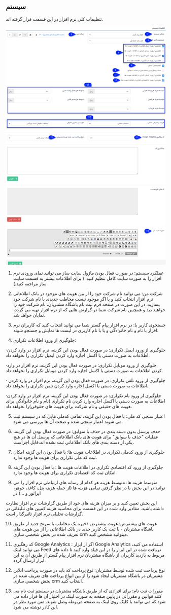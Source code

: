 ﻿## سیستم

تنظیمات کلی نرم افزار در این قسمت قرار گرفته اند.

![](system(2).png)

1. عملکرد سیستم:   در صورت فعال بودن ماژول سایت ساز می توانید نمای ورودی نرم افزار را به صورت سایت کامل تنظیم کنید. ( برای اطلاعات بیشتر به قسمت سایت ساز مراجعه کنید.) 

2. شرکت من:  می توانید نام شرکت خود را از بین هویت های موجود در  بانک اطلاعاتی نرم افزار انتخاب کنید و یا اگر موجود نیست مخاطب جدیدی با نام شرکت خود بسازید. در این صورت در صفحه فرم ثبت نام باشگاه مشتریان، نام شرکت خود را خواهید دید و همچنین نام شرکت شما در گزارش هایی که از نرم افزار تهیه می گردد، نمایان خواهد شد.

3. جستجوی کاربر با:  در نرم افزار پیام گستر شما می توانید انتخاب کنید که کاربران نرم افزار با نام و نام خانوادگی و یا با نام کاربری در لیست ها نمایش  و جستجو شوند.

4. جلوگیری از ورود اطلاعات تکراری:

·جلوگیری از ورود ایمیل تکراری: در صورت فعال بودن این گزینه، نرم افزار در وارد کردن اطلاعات به صورت دستی یا اکسل اجازه وارد کردن ایمیل تکراری را نخواهد داد.

·جلوگیری از ورود موبایل تکراری: در صورت فعال بودن این گزینه، نرم افزار  در وارد کردن اطلاعات به صورت دستی یا اکسل اجازه وارد کردن موبایل تکراری را نخواهد داد.

· جلوگیری از ورود تلفن تکراری: در صورت فعال بودن این گزینه، نرم افزار در وارد کردن اطلاعات به صورت دستی یا اکسل اجازه وارد کردن تلفن تکراری را نخواهد داد.

·جلوگیری از ورود نام تکراری: در صورت فعال  بودن این گزینه، نرم افزار در وارد کردن اطلاعات به صورت دستی یا اکسل اجازه وارد کردن نام تکراری (نام و نام خانوادگی برای هویت های حقیقی و نام شرکت برای هویت های حقوقی)را نخواهد داد.

 

5.  اعتبار سنجی کد ملی: با فعال بودن این گزینه، تمامی کدملی هایی که در سیستم ثبت می شوند اعتبار سنجی شده و صحت آن ها بررسی می شود.

6.  حذف پرسنل بدون دسته بندی در حذف با سوابق: در صورت فعال بودن این گزینه، عملیات "حذف با سوابق" برای هویت های بانک اطلاعاتی که پرسنل آن ها در هیچ یکی از دسته بندی های بانک اطلاعاتی ثبت نشده اند،قابل اجراست.

7. جلوگیری از ورود کدملی تکراری در اطلاعات هویت ها: با فعال بودن این گزینه امکان ثبت کد ملی تکراری برای هویت ها وجود ندارد.

8. جلوگیری از ورود کد اقتصادی تکراری در اطلاعات هویت ها : با فعال بودن این گزینه امکان ثبت کد اقتصادی تکراری برای هویت ها وجود ندارد.

9. متوسط هزینه ها:  متوسط هزینه هر کدام از رسانه های ارتباطی نرم افزار را می توانید در این بخش با در نظر گرفتن تمامی هزینه ها (از جمله هزینه پنل، کاغذ، جوهر، اپراتور و ...) در

 این بخش تعیین کنید و بر میزان هزینه های خود از طریق گزارشات نرم افزار نظارت داشته باشید. مقادیر وارد شده در این قسمت برای محاسبه هزینه کمپین های تبلیغاتی در  گزارشات
 تحلیلی نرم افزار تاثیرگذار است.

10. هویت های پیشفرض:  هویت پیشفرض ذخیره یک مخاطب یا سرنخ جدید از طریق باشگاه مشتریان - یا ثبت یک کاربر جدید در بانک اطلاعاتی را از بین هویت های تعریف شده در بخش
شخصی سازی crm میتوانید مشخص کنید.

11. کد رهگیری Google Analytics : اگر از ابزار Google Analytics استفاده می کنید، می توانید لینک Feed دریافت شده در این ابزار را در این فیلد وارد کنید تا داده های
 مربوط به بازدید کاربران از باشگاه مشتریان نرم افزار پیام گستر از طریق آن به این ابزار ارسال گردد.

12. نوع پرداخت ثبت شده توسط مشتریان: نوع پرداخت که باید در صورت پرداخت آنلاین مشتریان در باشگاه مشتریان ایجاد شود را از بین انواع پرداخت های  تعریف شده در بخش شخصی سازی crm انتخاب کنید.

13. مقررات ثبت نام: برای افرادی که از طریق باشگاه مشتریان در سیستم ثبت نام می کنند قوانین و مقرراتی در پایین صفحه به صورت لینک در اختیار آن ها قرار داده می شود که می توانند با کلیک روی لینک به صفحه مربوطه وصل شوند. متن مورد نظر در این کادر نوشته می شود.
 